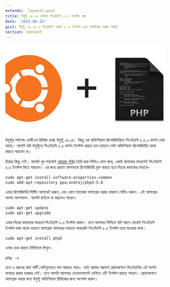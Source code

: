 ```yaml
---
extends: _layouts.post
title: উবুন্টু ১৪.০৪ ভার্সনে পিএইচপি ৫.৬ ইনস্টল করা
date: '2015-06-14'
gist: উবুন্টু ১৪.০৪ এ পিএইচপি ভার্সন ৫.৬ ইনস্টল এবং কনফিগার করার পদ্ধতি
section: content
---
```


![Ubuntu loves PHP](/images/posts/ubuntu-php.jpg)

উবুন্টুর সর্বশেষ এলটিএস রিলিজ হচ্ছে উবুন্টু ১৪.০৪। কিন্তু এর অফিশিয়াল রিপোজিটরিতে পিএইচপি ৫.৫.৯ ভার্সন দেয়া আছে। আপনি যদি উবুন্টুতে পিএইচপি ৫.৬ ভার্সন ইনস্টল করতে চান তাহলে সেটা অফিশিয়াল রিপোজিটরি থেকে করতে পারবেন না।

চিন্তার কিছু নেই। আপনি খুব সহজেই [আদ্রেজ সুরি](https://launchpad.net/~ondrej/+archive/ubuntu/php5-5.6)র তৈরি করা পিপিএ যোগ করে, একটা কমান্ডের মাধ্যমেই পিএইচপি ৫.৬ ইনস্টল দিতে পারবেন। এর জন্য প্রথমে আপনাকে রিপোজিটরি যুক্ত করতে হবে নিচের কমান্ডের মাধ্যমে-

```
sudo apt-get install software-properties-common
sudo add-apt-repository ppa:ondrej/php5-5.6
```

এবার রিপোজিটরি লিস্টিং আপডেট করুন, এবং কোন প্যাকেজ আপগ্রেড করার থাকলে সেটিও করুন। এই আপগ্রেড অবশ্য অপশনাল। আপনি চাইলে না করলেও পারেন।

```
sudo apt-get update
sudo apt-get upgrade
```

এবার নিচের কমান্ডের মাধ্যমে পিএইচপি ৫.৬ ইনস্টল করুন। তবে আপনার পিসিতে যদি আগে থেকেই পিএইচপি ইনস্টল করা থাকে তাহলে আপগ্রেড কমান্ডের মাধ্যমে অলরেডি পিএইচপি ৫.৬ ইনস্টল হয়ে যাওয়ার কথা।

```
sudo apt-get install php5
```

এবার চেক করতে টার্মিনালে লিখুন-

```
php -v
```

তবে এ ধরনের থার্ড পার্টি পোর্টগুলোতে বাগ থাকতে পারে। তাই আমার পরামর্শ প্রোডাকশনে পিএইচপির এই ভার্সন ব্যবহার করার দরকার নেই। তবে আপনি আপনার ডেভেলপমেন্ট মেশিনে এটি ইনস্টল করতে পারেন। প্রোডাকশনে আপগ্রেড করার জন্য উবুন্টু অফিশিয়াল রিলিজের জন্য অপেক্ষা করুন।
